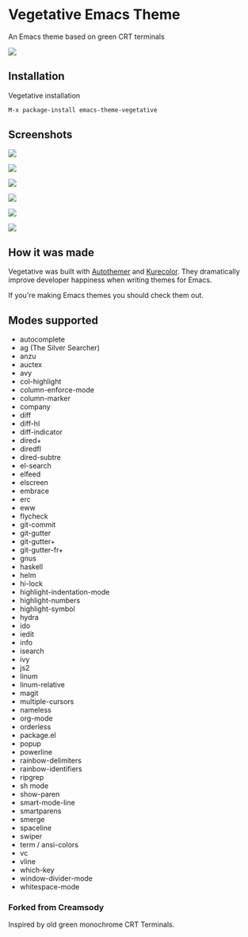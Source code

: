# Vegetative Emacs Theme

An Emacs theme based on green CRT terminals

![](https://raw.githubusercontent.com/emacsfodder/emacs-theme-vegetative/images/image.png)

## Installation

Vegetative installation

```sh
M-x package-install emacs-theme-vegetative 
```

## Screenshots

![](https://raw.githubusercontent.com/emacsfodder/emacs-theme-vegetative/images/vegetative-00001.png)

![](https://raw.githubusercontent.com/emacsfodder/emacs-theme-vegetative/images/vegetative-00002.png)

![](https://raw.githubusercontent.com/emacsfodder/emacs-theme-vegetative/images/vegetative-00003.png)

![](https://raw.githubusercontent.com/emacsfodder/emacs-theme-vegetative/images/vegetative-00004.png)

![](https://raw.githubusercontent.com/emacsfodder/emacs-theme-vegetative/images/vegetative-00005.png)

![](https://raw.githubusercontent.com/emacsfodder/emacs-theme-vegetative/images/vegetative-00006.png)

## How it was made

Vegetative was built with [Autothemer](https://github.com/jasonm23/autothemer)
and [Kurecolor](https://github.com/emacsfodder/kurecolor). They dramatically
improve developer happiness when writing themes for Emacs.

If you're making Emacs themes you should check them out.

## Modes supported

- autocomplete
- ag (The Silver Searcher)
- anzu
- auctex
- avy
- col-highlight
- column-enforce-mode
- column-marker
- company
- diff
- diff-hl
- diff-indicator
- dired+
- diredfl
- dired-subtre
- el-search
- elfeed
- elscreen
- embrace
- erc
- eww
- flycheck
- git-commit
- git-gutter
- git-gutter+
- git-gutter-fr+
- gnus
- haskell
- helm
- hi-lock
- highlight-indentation-mode
- highlight-numbers
- highlight-symbol
- hydra
- ido
- iedit
- info
- isearch
- ivy
- js2
- linum
- linum-relative
- magit
- multiple-cursors
- nameless
- org-mode
- orderless
- package.el
- popup
- powerline
- rainbow-delimiters
- rainbow-identifiers
- ripgrep
- sh mode
- show-paren
- smart-mode-line
- smartparens
- smerge
- spaceline
- swiper
- term / ansi-colors
- vc
- vline
- which-key
- window-divider-mode
- whitespace-mode

### Forked from Creamsody

Inspired by old green monochrome CRT Terminals.

